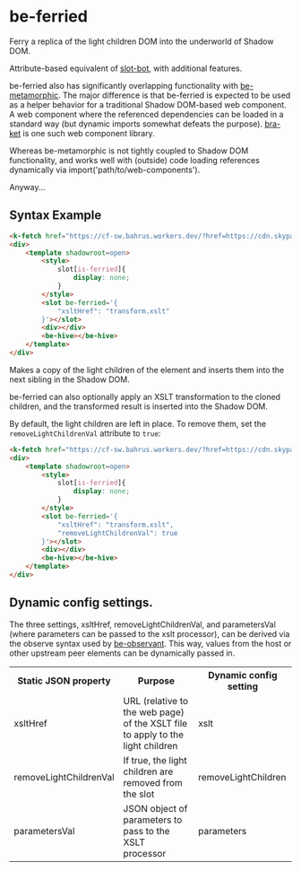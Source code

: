 # be-ferried

Ferry a replica of the light children DOM into the underworld of Shadow DOM.

Attribute-based equivalent of [slot-bot](https://github.com/bahrus/slot-bot), with additional features.

be-ferried also has significantly overlapping functionality with [be-metamorphic](https://github.com/bahrus/be-metamorphic).  The major difference is that be-ferried is expected to be used as a helper behavior for a traditional Shadow DOM-based web component.  A web component where the referenced dependencies can be loaded in a standard way (but dynamic imports somewhat defeats the purpose).  [bra-ket](https://givhub.com/bahrus/bra-ket) is one such web component library.

Whereas be-metamorphic is not tightly coupled to Shadow DOM functionality, and works well with (outside) code loading references dynamically via import('path/to/web-components').

Anyway...

## Syntax Example

```html
<k-fetch href="https://cf-sw.bahrus.workers.dev/?href=https://cdn.skypack.dev/@shoelace-style/shoelace/dist/custom-elements.json&embedded=true" as=html target=div></k-fetch>
<div>
    <template shadowroot=open>
        <style>
            slot[is-ferried]{
                display: none;
            }
        </style>
        <slot be-ferried='{
            "xsltHref": "transform.xslt"
        }'></slot>
        <div></div>
        <be-hive></be-hive>
    </template>
</div>
```

Makes a copy of the light children of the element and inserts them into the next sibling in the Shadow DOM.

be-ferried can also optionally apply an XSLT transformation to the cloned children, and the transformed result is inserted into the Shadow DOM.

By default, the light children are left in place.  To remove them, set the `removeLightChildrenVal` attribute to `true`:

```html
<k-fetch href="https://cf-sw.bahrus.workers.dev/?href=https://cdn.skypack.dev/@shoelace-style/shoelace/dist/custom-elements.json&embedded=true" as=html target=div></k-fetch>
<div>
    <template shadowroot=open>
        <style>
            slot[is-ferried]{
                display: none;
            }
        </style>
        <slot be-ferried='{
            "xsltHref": "transform.xslt",
            "removeLightChildrenVal": true
        }'></slot>
        <div></div>
        <be-hive></be-hive>
    </template>
</div>
```

## Dynamic config settings.

The three settings, xsltHref, removeLightChildrenVal, and parametersVal (where parameters can be passed to the xslt processor), can be derived via the observe syntax used by [be-observant](https://github.com/bahrus/be-observant).  This way, values from the host or other upstream peer elements can be dynamically passed in. 

<table>
    <tr>
        <th>Static JSON property</th>
        <th>Purpose</th>
        <th>Dynamic config setting</th>
    </tr>
    <tr>
        <td>xsltHref</td>
        <td>URL (relative to the web page) of the XSLT file to apply to the light children</td>
        <td>xslt</td>
    </tr>
    <tr>
        <td>removeLightChildrenVal</td>
        <td>If true, the light children are removed from the slot</td>
        <td>removeLightChildren</td>
    </tr>
    <tr>
        <td>parametersVal</td>
        <td>JSON object of parameters to pass to the XSLT processor</td>
        <td>parameters</td>
    </tr>
</table>       

